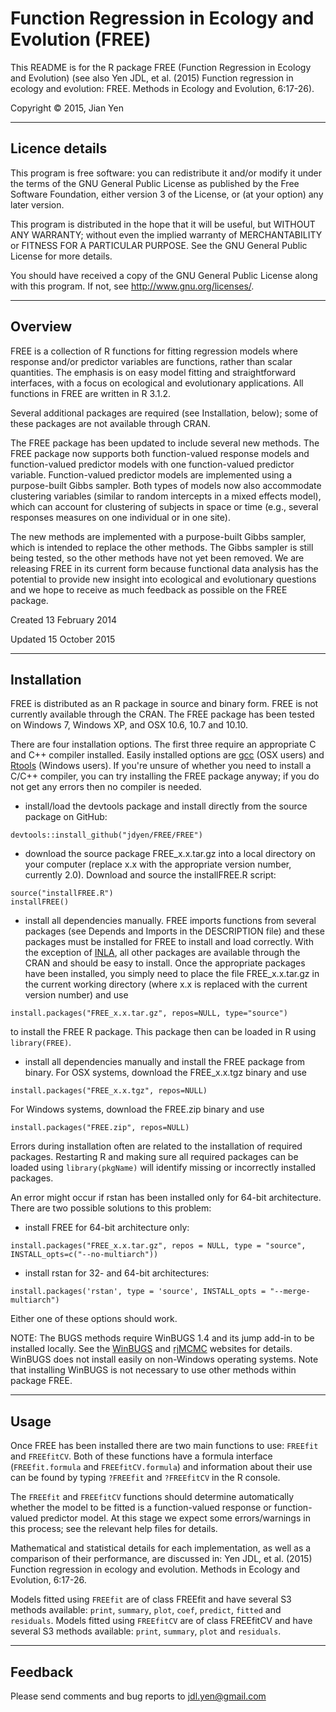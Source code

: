# Function Regression in Ecology and Evolution (FREE)

This README is for the R package FREE (Function Regression in Ecology and Evolution) (see also
Yen JDL, et al. (2015) Function regression in ecology and evolution: FREE. Methods in Ecology and Evolution, 6:17-26).

Copyright &copy; 2015, Jian Yen

*****

## Licence details
This program is free software: you can redistribute it and/or modify
it under the terms of the GNU General Public License as published by
the Free Software Foundation, either version 3 of the License, or
(at your option) any later version.

This program is distributed in the hope that it will be useful,
but WITHOUT ANY WARRANTY; without even the implied warranty of
MERCHANTABILITY or FITNESS FOR A PARTICULAR PURPOSE.  See the
GNU General Public License for more details.

You should have received a copy of the GNU General Public License
along with this program.  If not, see <http://www.gnu.org/licenses/>.

*****

## Overview
FREE is a collection of R functions for fitting regression models where response and/or predictor variables are functions, rather than scalar quantities. The emphasis is on easy model fitting and straightforward interfaces, with a focus on ecological and evolutionary applications. All functions in FREE are written in R 3.1.2.

Several additional packages are required (see Installation, below); some of these packages are not available through CRAN.

The FREE package has been updated to include several new methods. The FREE package now supports both function-valued response models and function-valued predictor models with one function-valued predictor variable. Function-valued predictor models are implemented using a purpose-built Gibbs sampler. Both types of models now also accommodate clustering variables (similar to random intercepts in a mixed effects model), which can account for clustering of subjects in space or time (e.g., several responses measures on one individual or in one site).

The new methods are implemented with a purpose-built Gibbs sampler, which is intended to replace the other methods. The Gibbs sampler is still being tested, so the other methods have not yet been removed. We are releasing FREE in its current form because functional data analysis has the potential to provide new insight into ecological and evolutionary questions and we hope to receive as much feedback as possible on the FREE package.


Created 13 February 2014

Updated 15 October 2015

*****

## Installation
FREE is distributed as an R package in source and binary form. FREE is not currently available through the CRAN. The FREE package has been tested on Windows 7, Windows XP, and OSX 10.6, 10.7 and 10.10.

There are four installation options. The first three require an appropriate C and C++ compiler installed. Easily installed options are [gcc](https://github.com/kennethreitz/osx-gcc-installer/) (OSX users) and [Rtools](https://github.com/stan-dev/rstan/wiki/Install-Rtools-for-Windows) (Windows users). If you're unsure of whether you need to install a C/C++ compiler, you can try installing the FREE package anyway; if you do not get any errors then no compiler is needed.

- install/load the devtools package and install directly from the source package on GitHub:
```
devtools::install_github("jdyen/FREE/FREE")
```

- download the source package FREE_x.x.tar.gz into a local directory on your computer (replace x.x with the appropriate version number, currently 2.0). Download and source the installFREE.R script:
```
source("installFREE.R")
installFREE()
```

- install all dependencies manually. FREE imports functions from several packages (see Depends and Imports in the DESCRIPTION file) and these packages must be installed for FREE to install and load correctly. With the exception of [INLA](http://www.r-inla.org/), all other packages are available through the CRAN and should be easy to install. Once the appropriate packages have been installed, you simply need to place the file FREE_x.x.tar.gz in the current working directory (where x.x is replaced with the current version number) and use
```
install.packages("FREE_x.x.tar.gz", repos=NULL, type="source")
```
to install the FREE R package. This package then can be loaded in R using `library(FREE)`.

- install all dependencies manually and install the FREE package from binary. For OSX systems, download the FREE_x.x.tgz binary and use
```
install.packages("FREE_x.x.tgz", repos=NULL)
```
For Windows systems, download the FREE.zip binary and use
```
install.packages("FREE.zip", repos=NULL)
```

Errors during installation often are related to the installation of required packages. Restarting R and making sure all required packages can be loaded using `library(pkgName)` will identify missing or incorrectly installed packages.

An error might occur if rstan has been installed only for 64-bit architecture. There are two possible solutions to this problem:

- install FREE for 64-bit architecture only:
```
install.packages("FREE_x.x.tar.gz", repos = NULL, type = "source", INSTALL_opts=c("--no-multiarch"))
```
- install rstan for 32- and 64-bit architectures:
```
install.packages('rstan', type = 'source', INSTALL_opts = "--merge-multiarch")
```

Either one of these options should work.

NOTE: The BUGS methods require WinBUGS 1.4 and its jump add-in to be installed locally. See the [WinBUGS](http://www2.mrc-bsu.cam.ac.uk/bugs/) and [rjMCMC](http://www.winbugs-development.org.uk/rjmcmc.html) websites for details. WinBUGS does not install easily on non-Windows operating systems. Note that installing WinBUGS is not necessary to use other methods within package FREE.

*****

## Usage
Once FREE has been installed there are two main functions to use: `FREEfit` and `FREEfitCV`. Both of these functions have a formula interface (`FREEfit.formula` and `FREEfitCV.formula`) and information about their use can be found by typing `?FREEfit` and `?FREEfitCV` in the R console.

The `FREEfit` and `FREEfitCV` functions should determine automatically whether the model to be fitted is a function-valued response or function-valued predictor model. At this stage we expect some errors/warnings in this process; see the relevant help files for details.

Mathematical and statistical details for each implementation, as well as a comparison of their performance, are discussed in:
Yen JDL, et al. (2015) Function regression in ecology and evolution. Methods in Ecology and Evolution, 6:17-26.

Models fitted using `FREEfit` are of class FREEfit and have several S3 methods available: `print`, `summary`, `plot`, `coef`, `predict`, `fitted` and `residuals`. Models fitted using `FREEfitCV` are of class FREEfitCV and have several S3 methods available: `print`, `summary`, `plot` and `residuals`.

*****

## Feedback
Please send comments and bug reports to
<jdl.yen@gmail.com>
